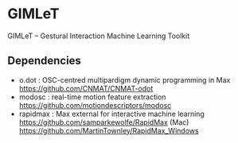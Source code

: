 # GIMLeT
 GIMLeT – Gestural Interaction Machine Learning Toolkit
 
## Dependencies

- o.dot : OSC-centred multipardigm dynamic programming in Max 
  https://github.com/CNMAT/CNMAT-odot 
- modosc : real-time motion feature extraction
  https://github.com/motiondescriptors/modosc 
- rapidmax : Max external for interactive machine learning
  https://github.com/samparkewolfe/RapidMax (Mac)
  https://github.com/MartinTownley/RapidMax_Windows 
